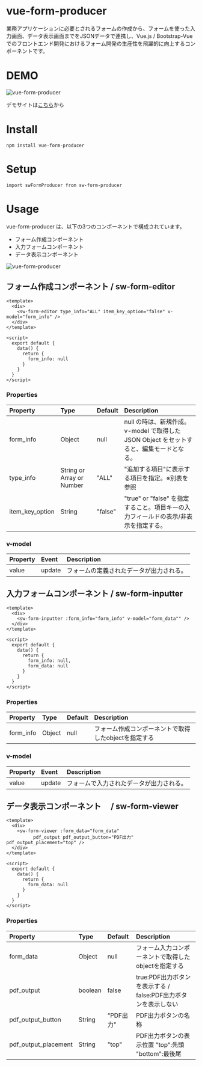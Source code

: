 # vue-form-producer

業務アプリケーションに必要とされるフォームの作成から、フォームを使った入力画面、データ表示画面までをJSONデータで連携し、Vue.js / Bootstrap-Vue でのフロントエンド開発におけるフォーム開発の生産性を飛躍的に向上するコンポーネントです。

# DEMO

![vue-form-producer](https://github.com/shadowsworks/vue-form-producer/blob/main/vue-form-producer-demo.gif)

デモサイトは<a href="#nogo">こちら</a>から

# Install

```
npm install vue-form-producer
```

# Setup

```
import swFormProducer from sw-form-producer
```

# Usage

vue-form-producer は、以下の3つのコンポーネントで構成されています。

* フォーム作成コンポーネント
* 入力フォームコンポーネント
* データ表示コンポーネント

![vue-form-producer](https://github.com/shadowsworks/vue-form-producer/blob/main//vue-form-builder-usage.png)

## フォーム作成コンポーネント / sw-form-editor

```
<template>
  <div>
    <sw-form-editor type_info="ALL" item_key_option="false" v-model="form_info" />
  </div>
</template>

<script>
  export default {
    data() {
      return {
        form_info: null
      }
    }
  }
</script>
```

### Properties

|Property|Type|Default|Description|
|:--|:--|:--|:--|
|form_info|Object|null|null の時は、新規作成。v-model で取得した JSON Object をセットすると、編集モードとなる。|
|type_info|String or Array or Number|"ALL"|"追加する項目"に表示する項目を指定。※別表を参照|
|item_key_option|String|"false"|"true" or "false" を指定すること。項目キーの入力フィールドの表示/非表示を指定する。|

### v-model

|Property|Event|Description|
|:--|:--|:--|
|value|update|フォームの定義されたデータが出力される。|

## 入力フォームコンポーネント / sw-form-inputter

```
<template>
  <div>
    <sw-form-inputter :form_info="form_info" v-model="form_data"" />
  </div>
</template>

<script>
  export default {
    data() {
      return {
        form_info: null,
        form_data: null
      }
    }
  }
</script>
```

### Properties

|Property|Type|Default|Description|
|:--|:--|:--|:--|
|form_info|Object|null|フォーム作成コンポーネントで取得したobjectを指定する|

### v-model

|Property|Event|Description|
|:--|:--|:--|
|value|update|フォームで入力されたデータが出力される。|

## データ表示コンポーネント　 / sw-form-viewer

```
<template>
  <div>
    <sw-form-viewer :form_data="form_data" 
          pdf_output pdf_output_button="PDF出力" pdf_output_placement="top" />
  </div>
</template>

<script>
  export default {
    data() {
      return {
        form_data: null
      }
    }
  }
</script>
```

### Properties

|Property|Type|Default|Description|
|:--|:--|:--|:--|
|form_data|Object|null|フォーム入力コンポーネントで取得したobjectを指定する|
|pdf_output|boolean|false|true:PDF出力ボタンを表示する / false:PDF出力ボタンを表示しない|
|pdf_output_button|String|"PDF出力"|PDF出力ボタンの名称|
|pdf_output_placement|String|"top"|PDF出力ボタンの表示位置 "top":先頭 "bottom":最後尾|

